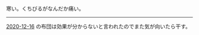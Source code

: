 寒い。くちびるがなんだか痛い。

---

[2020-12-16][] の布団は効果が分からないと言われたのでまた気が向いたら干す。

[2020-12-16]: https://blog.bouzuya.net/2020/12/16/
